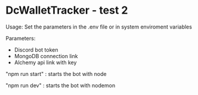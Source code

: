 # DcWalletTracker - test 2

Usage: Set the parameters in the .env file or in system enviroment variables

Parameters:
- Discord bot token
- MongoDB connection link
- Alchemy api link with key

"npm run start" : starts the bot with node

"npm run dev" : starts the bot with nodemon
